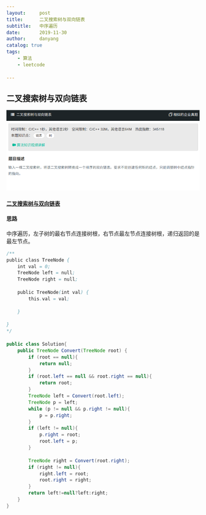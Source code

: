 ```yaml
---
layout:     post
title:      二叉搜索树与双向链表
subtitle:   中序遍历
date:       2019-11-30
author:     danyang
catalog: true
tags:
    - 算法
    - leetcode

---
```


## 二叉搜索树与双向链表

![](../img/二叉搜索树与双向链表.png)

#### [二叉搜索树与双向链表](https://www.nowcoder.com/practice/947f6eb80d944a84850b0538bf0ec3a5?tpId=13&tqId=11179&tPage=2&rp=1&ru=%2Fta%2Fcoding-interviews&qru=%2Fta%2Fcoding-interviews%2Fquestion-ranking)

#### 思路

中序遍历，左子树的最右节点连接树根，右节点最左节点连接树根，递归返回的是最左节点。

```java
/**
public class TreeNode {
    int val = 0;
    TreeNode left = null;
    TreeNode right = null;

    public TreeNode(int val) {
        this.val = val;

    }

}
*/

public class Solution{
    public TreeNode Convert(TreeNode root) {
		if (root == null){
            return null;
        }
        if (root.left == null && root.right == null){
            return root;
        }
        TreeNode left = Convert(root.left);
        TreeNode p = left;
        while (p != null && p.right != null){
            p = p.right;
        }
        if (left != null){
            p.right = root;
            root.left = p;
        }
        
        TreeNode right = Convert(root.right);
        if (right != null){
            right.left = root;
            root.right = right;
        }
        return left!=null?left:right;
    }
}
```

